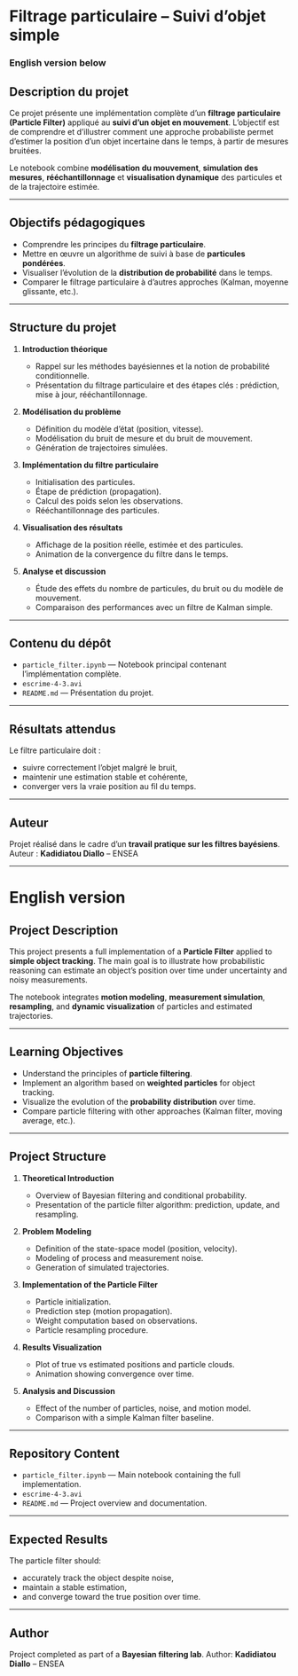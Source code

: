 

# Filtrage particulaire – Suivi d’objet simple

### English version below

## Description du projet

Ce projet présente une implémentation complète d’un **filtrage particulaire (Particle Filter)** appliqué au **suivi d’un objet en mouvement**.
L’objectif est de comprendre et d’illustrer comment une approche probabiliste permet d’estimer la position d’un objet incertaine dans le temps, à partir de mesures bruitées.

Le notebook combine **modélisation du mouvement**, **simulation des mesures**, **rééchantillonnage** et **visualisation dynamique** des particules et de la trajectoire estimée.

---

## Objectifs pédagogiques

* Comprendre les principes du **filtrage particulaire**.
* Mettre en œuvre un algorithme de suivi à base de **particules pondérées**.
* Visualiser l’évolution de la **distribution de probabilité** dans le temps.
* Comparer le filtrage particulaire à d’autres approches (Kalman, moyenne glissante, etc.).

---

## Structure du projet

1. **Introduction théorique**

   * Rappel sur les méthodes bayésiennes et la notion de probabilité conditionnelle.
   * Présentation du filtrage particulaire et des étapes clés : prédiction, mise à jour, rééchantillonnage.

2. **Modélisation du problème**

   * Définition du modèle d’état (position, vitesse).
   * Modélisation du bruit de mesure et du bruit de mouvement.
   * Génération de trajectoires simulées.

3. **Implémentation du filtre particulaire**

   * Initialisation des particules.
   * Étape de prédiction (propagation).
   * Calcul des poids selon les observations.
   * Rééchantillonnage des particules.

4. **Visualisation des résultats**

   * Affichage de la position réelle, estimée et des particules.
   * Animation de la convergence du filtre dans le temps.

5. **Analyse et discussion**

   * Étude des effets du nombre de particules, du bruit ou du modèle de mouvement.
   * Comparaison des performances avec un filtre de Kalman simple.

---

## Contenu du dépôt

* `particle_filter.ipynb` — Notebook principal contenant l’implémentation complète.
* `escrime-4-3.avi` 
* `README.md` — Présentation du projet.

---

## Résultats attendus

Le filtre particulaire doit :

* suivre correctement l’objet malgré le bruit,
* maintenir une estimation stable et cohérente,
* converger vers la vraie position au fil du temps.

---

## Auteur

Projet réalisé dans le cadre d’un **travail pratique sur les filtres bayésiens**.
Auteur : **Kadidiatou Diallo** – ENSEA

---

# English version

## Project Description

This project presents a full implementation of a **Particle Filter** applied to **simple object tracking**.
The main goal is to illustrate how probabilistic reasoning can estimate an object’s position over time under uncertainty and noisy measurements.

The notebook integrates **motion modeling**, **measurement simulation**, **resampling**, and **dynamic visualization** of particles and estimated trajectories.

---

## Learning Objectives

* Understand the principles of **particle filtering**.
* Implement an algorithm based on **weighted particles** for object tracking.
* Visualize the evolution of the **probability distribution** over time.
* Compare particle filtering with other approaches (Kalman filter, moving average, etc.).

---

## Project Structure

1. **Theoretical Introduction**

   * Overview of Bayesian filtering and conditional probability.
   * Presentation of the particle filter algorithm: prediction, update, and resampling.

2. **Problem Modeling**

   * Definition of the state-space model (position, velocity).
   * Modeling of process and measurement noise.
   * Generation of simulated trajectories.

3. **Implementation of the Particle Filter**

   * Particle initialization.
   * Prediction step (motion propagation).
   * Weight computation based on observations.
   * Particle resampling procedure.

4. **Results Visualization**

   * Plot of true vs estimated positions and particle clouds.
   * Animation showing convergence over time.

5. **Analysis and Discussion**

   * Effect of the number of particles, noise, and motion model.
   * Comparison with a simple Kalman filter baseline.

---

## Repository Content

* `particle_filter.ipynb` — Main notebook containing the full implementation.
* `escrime-4-3.avi` 
* `README.md` — Project overview and documentation.

---


## Expected Results

The particle filter should:

* accurately track the object despite noise,
* maintain a stable estimation,
* and converge toward the true position over time.

---

## Author

Project completed as part of a **Bayesian filtering lab**.
Author: **Kadidiatou Diallo** – ENSEA 


